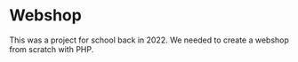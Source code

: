 # Webshop

This was a project for school back in 2022. We needed to create a webshop from scratch with PHP.
